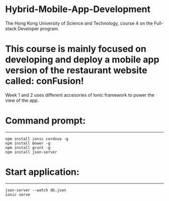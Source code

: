 # Hybrid-Mobile-App-Development 

The Hong Kong University of Science and Technology, course 4 on the Full-stack Developer program.


# This course is mainly focused on developing and deploy a mobile app version of the restaurant website called: conFusion!

Week 1 and 2 uses different accesories of Ionic framework to power the view of the app.

# Command prompt: 
-----------------
  `npm install ionic cordova -g` <br>
  `npm install bower -g` <br>
  `npm install grunt -g` <br>
  `npm install json-server`

# Start application:
-------------------
  `json-server --watch db.json` <br>
  `ionic serve`
